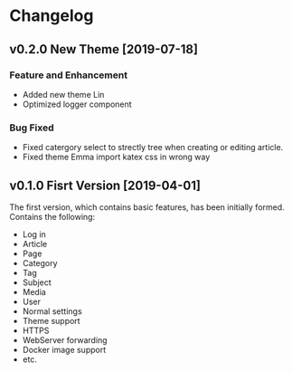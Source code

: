 # Changelog

## v0.2.0 New Theme [2019-07-18]

### Feature and Enhancement

- Added new theme Lin
- Optimized logger component

### Bug Fixed

- Fixed catergory select to strectly tree when creating or editing article.
- Fixed theme Emma import katex css in wrong way

## v0.1.0 Fisrt Version [2019-04-01]

The first version, which contains basic features, has been initially formed. Contains the following:

- Log in
- Article
- Page
- Category
- Tag
- Subject
- Media
- User
- Normal settings
- Theme support
- HTTPS
- WebServer forwarding
- Docker image support
- etc.
